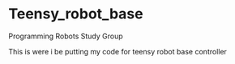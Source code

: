 # Teensy_robot_base
Programming Robots Study Group

This is were i be putting my code for teensy robot base controller


